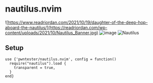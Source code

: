 # nautilus.nvim

![https://www.readriordan.com/2021/10/19/daughter-of-the-deep-hop-aboard-the-nautilus/](https://readriordan.com/wp-content/uploads/2021/10/Nautilus_Banner.jpg)
![image](https://user-images.githubusercontent.com/125701/147830041-912de754-1e9b-4bf3-9770-a09d4fdaf77d.png)
![Nautilus](https://user-images.githubusercontent.com/125701/147829998-3dd0e401-a2ee-4d16-b2b0-2c47a0d8f3da.png)

## Setup
```
use {'pwntester/nautilus.nvim', config = function()
  require("nautilus").load {
    transparent = true,
  }
end}
```
